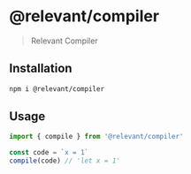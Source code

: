 # @relevant/compiler

> Relevant Compiler

## Installation

```sh
npm i @relevant/compiler
```

## Usage

```js
import { compile } from '@relevant/compiler'

const code = `x = 1`
compile(code) // 'let x = 1'
```
